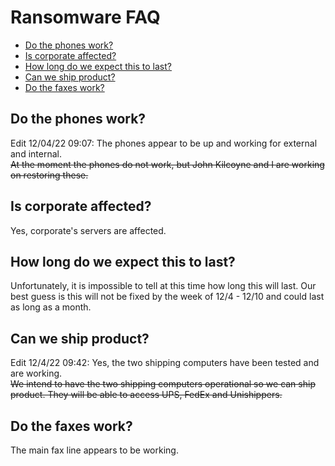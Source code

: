 # Ransomware FAQ

- [Do the phones work?](#do-the-phones-work)
- [Is corporate affected?](#is-corporate-affected)
- [How long do we expect this to last?](#how-long-do-we-expect-this-to-last)
- [Can we ship product?](#can-we-ship-product)
- [Do the faxes work?](#do-the-faxes-work)

## Do the phones work?
Edit 12/04/22 09:07: The phones appear to be up and working for external and internal.<br />
~~At the moment the phones do not work, but John Kilcoyne and I are working on restoring these.~~

## Is corporate affected?
Yes, corporate's servers are affected.

## How long do we expect this to last?
Unfortunately, it is impossible to tell at this time how long this will last.  Our best guess is this will not be fixed by the week of 12/4 - 12/10 and could last as long as a month.

## Can we ship product?
Edit 12/4/22 09:42: Yes, the two shipping computers have been tested and are working.<br />
~~We intend to have the two shipping computers operational so we can ship product.  They will be able to access UPS, FedEx and Unishippers.~~

## Do the faxes work?
The main fax line appears to be working.